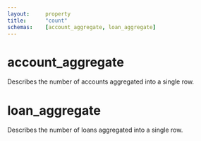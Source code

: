 ```yaml
---
layout:		property
title:		"count"
schemas:	[account_aggregate, loan_aggregate]
---
```


# account_aggregate
Describes the number of accounts aggregated into a single row.

# loan_aggregate
Describes the number of loans aggregated into a single row.
